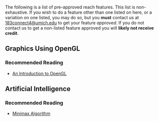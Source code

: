 The following is a list of pre-approved reach features. This list is non-exhaustive. If you wish to do a feature other than one listed on here, or a variation on one listed, you may do so, but you **must** contact us at 183connect4@umich.edu to get your feature _approved_. If you do not contact us to get a non-listed feature approved you will **likely not receive credit**.

## Graphics Using OpenGL

### Recommended Reading

* [An Introduction to OpenGL](http://www.glprogramming.com/red/chapter01.html)

## Artificial Intelligence

### Recommended Reading

* [Minimax Algorithm](https://en.wikipedia.org/wiki/Minimax)